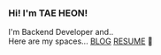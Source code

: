 ### Hi! I'm TAE HEON!
I'm Backend Developer and..<br>
Here are my spaces... <a href="http://www.kang-tae-heon@tistory.com">BLOG</a>  <a href="kang-tae-heon@tistory.com">RESUME</a> 🚀

<!--
**teh4/teh4** is a ✨ _special_ ✨ repository because its `README.md` (this file) appears on your GitHub profile.

Here are some ideas to get you started:

- 🔭 I’m currently working on ...
- 🌱 I’m currently learning ...
- 👯 I’m looking to collaborate on ...
- 🤔 I’m looking for help with ...
- 💬 Ask me about ...
- 📫 How to reach me: ...
- 😄 Pronouns: ...
- ⚡ Fun fact: ...
-->
